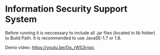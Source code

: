 # Information Security Support System

Before running it is neccessary to include all .jar files (located in lib folder) to Build Path.
It is recommended to use JavaSE-1.7 or 1.8.

Demo video: https://youtu.be/Oo_rWS3rnpc
